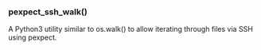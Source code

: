 ### pexpect_ssh_walk()

A Python3 utility similar to os.walk() to allow iterating through files via SSH using pexpect.
